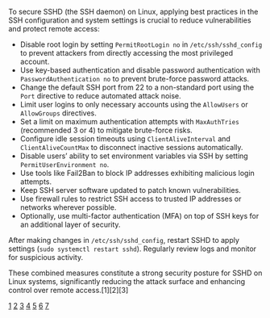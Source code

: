 To secure SSHD (the SSH daemon) on Linux, applying best practices in the SSH configuration and system settings is crucial to
reduce vulnerabilities and protect remote access:

- Disable root login by setting `PermitRootLogin no` in `/etc/ssh/sshd_config` to prevent attackers from directly accessing
  the most privileged account.
- Use key-based authentication and disable password authentication with `PasswordAuthentication no` to prevent brute-force
  password attacks.
- Change the default SSH port from 22 to a non-standard port using the `Port` directive to reduce automated attack noise.
- Limit user logins to only necessary accounts using the `AllowUsers` or `AllowGroups` directives.
- Set a limit on maximum authentication attempts with `MaxAuthTries` (recommended 3 or 4) to mitigate brute-force risks.
- Configure idle session timeouts using `ClientAliveInterval` and `ClientAliveCountMax` to disconnect inactive sessions
  automatically.
- Disable users’ ability to set environment variables via SSH by setting `PermitUserEnvironment no`.
- Use tools like Fail2Ban to block IP addresses exhibiting malicious login attempts.
- Keep SSH server software updated to patch known vulnerabilities.
- Use firewall rules to restrict SSH access to trusted IP addresses or networks wherever possible.
- Optionally, use multi-factor authentication (MFA) on top of SSH keys for an additional layer of security.

After making changes in `/etc/ssh/sshd_config`, restart SSHD to apply settings (`sudo systemctl restart sshd`). Regularly
review logs and monitor for suspicious activity.

These combined measures constitute a strong security posture for SSHD on Linux systems, significantly reducing the attack
surface and enhancing control over remote access.[1][2][3]

[1](https://www.blumira.com/blog/secure-ssh-on-linux)
[2](https://tailscale.com/learn/ssh-security-best-practices-protecting-your-remote-access-infrastructure)
[3](https://linux-audit.com/ssh/audit-and-harden-your-ssh-configuration/)
[4](https://security.gatech.edu/ssh-security-guidelines/)
[5](https://www.reddit.com/r/cybersecurity/comments/1f1sty0/article_10_essential_ssh_server_security_tips/)
[6](https://www.redhat.com/en/blog/eight-ways-secure-ssh)
[7](https://www.beyondtrust.com/blog/entry/ssh-key-management-overview-6-best-practices)
